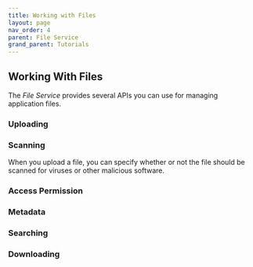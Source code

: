```yaml
---
title: Working with Files
layout: page
nav_order: 4
parent: File Service
grand_parent: Tutorials
---
```


## Working With Files

The _File Service_ provides several APIs you can use for managing application files.

### Uploading

### Scanning

When you upload a file, you can specify whether or not the file should be scanned for viruses or other malicious software.

### Access Permission

### Metadata

### Searching

### Downloading
